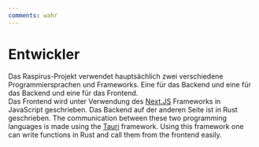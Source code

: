```yaml
---
comments: wahr
---
```


# Entwickler

Das Raspirus-Projekt verwendet hauptsächlich zwei verschiedene Programmiersprachen und Frameworks. Eine für das Backend und eine für das Backend und eine für das Frontend. \
Das Frontend wird unter Verwendung des [Next.JS](https://nextjs.org/) Frameworks in JavaScript geschrieben. Das Backend auf der anderen Seite ist in Rust geschrieben. The communication between these two programming languages is made using the [Tauri](https://tauri.app/) framework. Using this framework one can write functions in Rust and call them from the frontend easily.